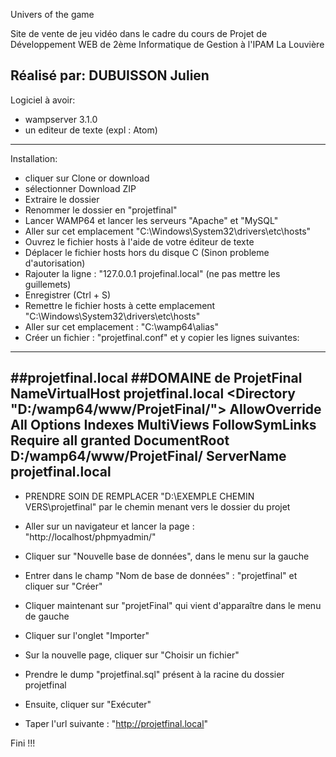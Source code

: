 Univers of the game

Site de vente de jeu vidéo dans le cadre du cours de Projet de Développement WEB de 2ème Informatique de Gestion à l'IPAM La Louvière

Réalisé par: DUBUISSON Julien
-----------------------------
Logiciel à avoir:
- wampserver 3.1.0
- un editeur de texte (expl : Atom)
-----------------------------------
Installation:
- cliquer sur Clone or download
- sélectionner Download ZIP
- Extraire le dossier
- Renommer le dossier en "projetfinal"
- Lancer WAMP64 et lancer les serveurs "Apache" et "MySQL"
- Aller sur cet emplacement "C:\Windows\System32\drivers\etc\hosts"
- Ouvrez le fichier hosts à l'aide de votre éditeur de texte
- Déplacer le fichier hosts hors du disque C (Sinon probleme d'autorisation)
- Rajouter la ligne : "127.0.0.1 projefinal.local" (ne pas mettre les guillemets)
- Enregistrer (Ctrl + S)
- Remettre le fichier hosts à cette emplacement "C:\Windows\System32\drivers\etc\hosts"
- Aller sur cet emplacement : "C:\wamp64\alias"
- Créer un fichier : "projetfinal.conf" et y copier les lignes suivantes:
-------------------------------------------------------------------------
 ##projetfinal.local
 ##DOMAINE de ProjetFinal
 NameVirtualHost projetfinal.local
 <Directory "D:/wamp64/www/ProjetFinal/">
 AllowOverride All
 Options Indexes MultiViews FollowSymLinks
 Require all granted
 </Directory>
 <VirtualHost projetfinal.local>
 DocumentRoot D:/wamp64/www/ProjetFinal/
 ServerName projetfinal.local
 </VirtualHost>
-------------------------------------------------------------------------------------------------------

- PRENDRE SOIN DE REMPLACER "D:\EXEMPLE CHEMIN VERS\projetfinal" par le chemin menant vers le dossier du projet

- Aller sur un navigateur et lancer la page : "http://localhost/phpmyadmin/"
- Cliquer sur "Nouvelle base de données", dans le menu sur la gauche
- Entrer dans le champ "Nom de base de données" : "projetfinal" et cliquer sur "Créer"
- Cliquer maintenant sur "projetFinal" qui vient d'apparaître dans le menu de gauche
- Cliquer sur l'onglet "Importer"
- Sur la nouvelle page, cliquer sur "Choisir un fichier"
- Prendre le dump "projetfinal.sql" présent à la racine du dossier projetfinal
- Ensuite, cliquer sur "Exécuter"
- Taper l'url suivante : "http://projetfinal.local"

Fini !!!
